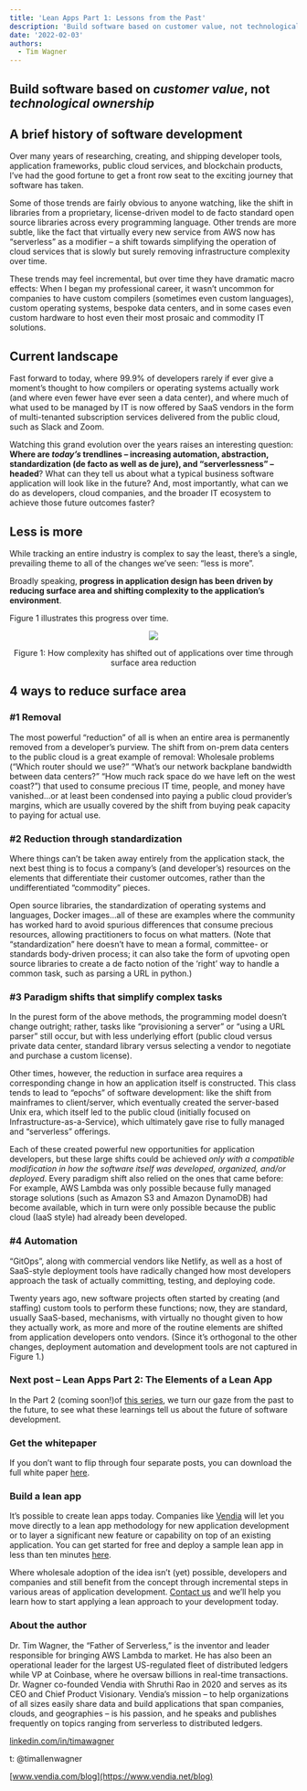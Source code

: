 ```yaml
---
title: 'Lean Apps Part 1: Lessons from the Past'
description: 'Build software based on customer value, not technological ownership'
date: '2022-02-03'
authors:
  - Tim Wagner
---
```


## Build software based on _customer value_, not _technological ownership_


## A brief history of software development

Over many years of researching, creating, and shipping developer tools, application frameworks, public cloud services, and blockchain products, I’ve had the good fortune to get a front row seat to the exciting journey that software has taken. 

Some of those trends are fairly obvious to anyone watching, like the shift in libraries from a proprietary, license-driven model to de facto standard open source libraries across every programming language. Other trends are more subtle, like the fact that virtually every new service from AWS now has “serverless” as a modifier – a shift towards simplifying the operation of cloud services that is slowly but surely removing infrastructure complexity over time.

These trends may feel incremental, but over time they have dramatic macro effects: When I began my professional career, it wasn’t uncommon for companies to have custom compilers (sometimes even custom languages), custom operating systems, bespoke data centers, and in some cases even custom hardware to host even their most prosaic and commodity IT solutions. 


## Current landscape

Fast forward to today, where 99.9% of developers rarely if ever give a moment’s thought to how compilers or operating systems actually work (and where even fewer have ever seen a data center), and where much of what used to be managed by IT is now offered by SaaS vendors in the form of multi-tenanted subscription services delivered from the public cloud, such as Slack and Zoom.

Watching this grand evolution over the years raises an interesting question: **Where are _today’s_ trendlines – increasing automation, abstraction, standardization (de facto as well as de jure), and “serverlessness” – headed**? What can they tell us about what a typical business software application will look like in the future? And, most importantly, what can we do as developers, cloud companies, and the broader IT ecosystem to achieve those future outcomes faster?


## Less is more

While tracking an entire industry is complex to say the least, there’s a single, prevailing theme to all of the changes we’ve seen: “less is more”.


Broadly speaking, **progress in application design has been driven by reducing surface area and shifting complexity to the application’s environment**. 

Figure 1 illustrates this progress over time.

<p align="center">
  <img src="https://user-images.githubusercontent.com/96793170/152250693-a643a5d0-1e6d-4e1b-a31e-a9a1c4606d22.png" />
</p>
<p align="center">Figure 1: How complexity has shifted out of applications over time through surface area reduction</p>


## 4 ways to reduce surface area 


### #1 Removal

The most powerful “reduction” of all is when an entire area is permanently removed from a developer’s purview. The shift from on-prem data centers to the public cloud is a great example of removal: Wholesale problems (“Which router should we use?” “What’s our network backplane bandwidth between data centers?” “How much rack space do we have left on the west coast?”) that used to consume precious IT time, people, and money have vanished…or at least been condensed into paying a public cloud provider’s margins, which are usually covered by the shift from buying peak capacity to paying for actual use.


### #2 Reduction through standardization 

Where things can’t be taken away entirely from the application stack, the next best thing is to focus a company’s (and developer’s) resources on the elements that differentiate their customer outcomes, rather than the undifferentiated “commodity” pieces. 

Open source libraries, the standardization of operating systems and languages, Docker images…all of these are examples where the community has worked hard to avoid spurious differences that consume precious resources, allowing practitioners to focus on what matters. (Note that “standardization” here doesn’t have to mean a formal, committee- or standards body-driven process; it can also take the form of upvoting open source libraries to create a de facto notion of the ‘right’ way to handle a common task, such as parsing a URL in python.)


### #3 Paradigm shifts that simplify complex tasks 

In the purest form of the above methods, the programming model doesn’t change outright; rather, tasks like “provisioning a server” or “using a URL parser” still occur, but with less underlying effort (public cloud versus private data center, standard library versus selecting a vendor to negotiate and purchase a custom license).

Other times, however, the reduction in surface area requires a corresponding change in how an application itself is constructed. This class tends to lead to “epochs” of software development: like the shift from mainframes to client/server, which eventually created the server-based Unix era, which itself led to the public cloud (initially focused on Infrastructure-as-a-Service), which ultimately gave rise to fully managed and “serverless” offerings. 

Each of these created powerful new opportunities for application developers, but these large shifts could be achieved _only with a compatible modification in how the software itself was developed, organized, and/or deployed_. Every paradigm shift also relied on the ones that came before: For example, AWS Lambda was only possible because fully managed storage solutions (such as Amazon S3 and Amazon DynamoDB) had become available, which in turn were only possible because the public cloud (IaaS style) had already been developed.


### #4 Automation

 “GitOps”, along with commercial vendors like Netlify, as well as a host of SaaS-style deployment tools have radically changed how most developers approach the task of actually committing, testing, and deploying code.

Twenty years ago, new software projects often started by creating (and staffing) custom tools to perform these functions; now, they are standard, usually SaaS-based, mechanisms, with virtually no thought given to how they actually work, as more and more of the routine elements are shifted from application developers onto vendors. (Since it’s orthogonal to the other changes, deployment automation and development tools are not captured in Figure 1.)


### Next post – Lean Apps Part 2: The Elements of a Lean App

In the Part 2 (coming soon!)of [this series](https://www.vendia.net/blog/lean-app), we turn our gaze from the past to the future, to see what these learnings tell us about the future of software development.


### Get the whitepaper

If you don’t want to flip through four separate posts, you can download the full white paper [here](https://www.vendia.net/resources/lean-apps). 


### Build a lean app 

It’s possible to create lean apps today. Companies like [Vendia](https://www.vendia.net/) will let you move directly to a lean app methodology for new application development or to layer a significant new feature or capability on top of an existing application. You can get started for free and deploy a sample lean app in less than ten minutes [here](https://share.vendia.net/). 

Where wholesale adoption of the idea isn’t (yet) possible, developers and companies and still benefit from the concept through incremental steps in various areas of application development. [Contact us](https://www.vendia.net/contact-us) and we’ll help you learn how to start applying a lean approach to your development today. 


### About the author

Dr. Tim Wagner, the “Father of Serverless,” is the inventor and leader responsible for bringing AWS Lambda to market. He has also been an operational leader for the largest US-regulated fleet of distributed ledgers while VP at Coinbase, where he oversaw billions in real-time transactions. Dr. Wagner co-founded Vendia with Shruthi Rao in 2020 and serves as its CEO and Chief Product Visionary. Vendia’s mission – to help organizations of all sizes easily share data and build applications that span companies, clouds, and geographies – is his passion, and he speaks and publishes frequently on topics ranging from serverless to distributed ledgers.

[linkedin.com/in/timawagner](https://www.linkedin.com/in/timawagner/)

t: @timallenwagner

[www.vendia.com/blog](https://www.vendia.net/blog)
